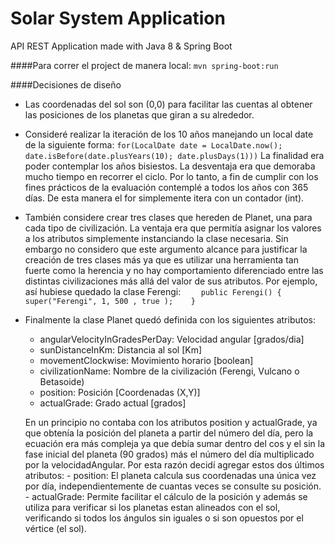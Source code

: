 # Solar System Application
API REST Application made with Java 8 & Spring Boot

####Para correr el project de manera local:
`mvn spring-boot:run`

####Decisiones de diseño
- Las coordenadas del sol son (0,0) para facilitar las cuentas al obtener las posiciones de los planetas que giran a su alrededor.
- Consideré realizar la iteración de los 10 años manejando un local date de la siguiente forma:
`for(LocalDate date = LocalDate.now(); date.isBefore(date.plusYears(10); date.plusDays(1)))`
La finalidad era poder contemplar los años bisiestos. La desventaja era que demoraba mucho tiempo en recorrer el ciclo. Por lo tanto, a fin de cumplir con los fines prácticos de la evaluación contemplé a todos los años con 365 días.  De esta manera el for simplemente itera con un contador (int).

- También considere crear tres clases que hereden de Planet, una para cada tipo de civilización. La ventaja era que permitía asignar los valores a los atributos simplemente instanciando la clase necesaria. Sin embargo no considero que este argumento alcance para justificar la creación de tres clases más ya que es utilizar una herramienta tan fuerte como la herencia y no hay comportamiento diferenciado entre las distintas civilizaciones más allá del valor de sus atributos. Por ejemplo, así hubiese quedado la clase Ferengi:
`    public Ferengi() { super("Ferengi", 1, 500 , true );    }`

- Finalmente la clase Planet quedó definida con los siguientes atributos:
	- angularVelocityInGradesPerDay: Velocidad angular [grados/dia]
	- sunDistanceInKm: Distancia al sol [Km]
	- movementClockwise: Movimiento horario [boolean]
	- civilizationName: Nombre de la civilización (Ferengi, Vulcano o Betasoide)
	- position: Posición [Coordenadas (X,Y)]
	- actualGrade: Grado actual [grados]

	En un principio no contaba con los atributos position y actualGrade, ya que obtenía la posición del planeta a partir del número del día, pero la ecuación era más compleja ya que debía sumar dentro del cos y el sin la fase inicial del planeta (90 grados) más el número del día multiplicado por la velocidadAngular.  Por esta razón decidí agregar estos dos últimos atributos:
		 - position: El planeta calcula sus coordenadas una única vez por día, independientemente de cuantas veces se consulte su posición.
		 - actualGrade: Permite facilitar el cálculo de la posición y además se utiliza para verificar si los planetas estan alineados con el sol, verificando si todos los ángulos sin iguales o si son opuestos por el vértice (el sol).

